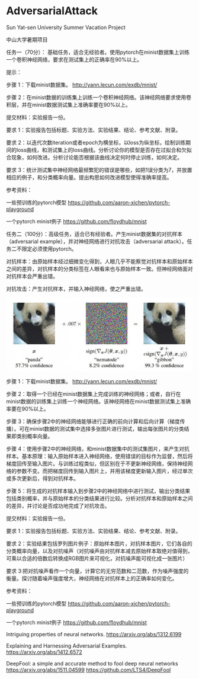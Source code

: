 # AdversarialAttack
Sun Yat-sen University Summer Vacation Project

中山大学暑期项目

任务一（70分）： 基础任务，适合无经验者。使用pytorch在minist数据集上训练一个卷积神经网络，要求在测试集上的正确率在90%以上。

提示：

步骤 1：下载minist数据集。 http://yann.lecun.com/exdb/mnist/

步骤 2：在minist数据的训练集上训练一个卷积神经网络。该神经网络要求使用卷积层，并在minist数据测试集上准确率要在90%以上。

提交材料：实验报告一份。

要求 1：实验报告包括标题、实验方法、实验结果、结论、参考文献、附录。

要求 2：以迭代次数iteration或者epoch为横坐标，以loss为纵坐标，绘制训练期间的loss曲线，和测试集上的loss曲线。分析讨论你的模型是否存在过拟合和欠拟合现象，如何改进。分析讨论能否根据该曲线决定何时停止训练，如何决定。

要求 3：统计测试集中神经网络最频繁犯的错误是哪些，如把1误分类为7，并放置相应的例子，和分类概率向量。提出构思如何改进模型使得准确率提高。

参考资料：

一些预训练的pytorch模型 https://github.com/aaron-xichen/pytorch-playground

一个pytorch minist例子 https://github.com/floydhub/mnist

任务二（100分）：高级任务，适合已有经验者。产生minist数据集的对抗样本（adversarial example），并对神经网络进行对抗攻击（adversarial attack）。任务二不限定必须使用pytorch。

对抗样本：由原始样本经过细微变化得到，人眼几乎不能察觉对抗样本和原始样本之间的差异，对抗样本的分类标签在人眼看来也与原始样本一致。但神经网络面对对抗样本会严重出错。

对抗攻击：产生对抗样本，并输入神经网络，使之严重出错。

![alt text](https://github.com/lawliet92/AdversarialAttack/blob/master/advsample.jpeg)

步骤 1：下载minist数据集。 http://yann.lecun.com/exdb/mnist/

步骤 2：取得一个已经在minist数据集上完成训练的神经网络；或者，自行在minist数据的训练集上训练一个神经网络。该神经网络在minist数据测试集上准确率要在90%以上。

步骤 3：确保步骤2中的神经网络能够进行正确的前向计算和后向计算（梯度传播）。可在minist数据的测试集中选择多张图片进行测试，输出每张图片的分类结果即类别概率向量。

步骤 4：使用步骤2中的神经网络，和minist数据集中的测试集图片，来产生对抗样本。基本原理：输入原始样本进入神经网络，使用错误的目标作为监督，然后将梯度回传至输入图片。与训练过程类似，但区别在于不更新神经网络，保持神经网络的参数不变。而把梯度回传到输入图片上，并用该梯度更新输入图片，经过单次或多次更新后，得到对抗样本。

步骤 5：将生成的对抗样本输入到步骤2中的神经网络中进行测试，输出分类结果包括类别概率，并与原始样本的分类结果进行比较。分析对抗样本和原始样本之间的差异，并讨论是否成功地完成了对抗攻击。

提交材料：实验报告一份。

要求 1：实验报告包括标题、实验方法、实验结果、结论、参考文献、附录。

要求 2：实验结果包括罗列图片例子：原始样本图片，对抗样本图片，它们各自的分类概率向量，以及对抗噪声（对抗噪声由对抗样本减去原始样本取绝对值得到，可乘以合适的倍数后转换成RGB图片来可视化，对抗噪声能可视化成一张图片）

要求 3:把对抗噪声看作一个向量，计算它的无穷范数和二范数，作为噪声强度的衡量。探讨随着噪声强度增大，神经网络在对抗样本上的正确率如何变化。

参考资料：

一些预训练的pytorch模型 https://github.com/aaron-xichen/pytorch-playground

一个pytorch minist例子 https://github.com/floydhub/mnist

Intriguing properties of neural networks. https://arxiv.org/abs/1312.6199

Explaining and Harnessing Adversarial Examples. https://arxiv.org/abs/1412.6572

DeepFool: a simple and accurate method to fool deep neural networks https://arxiv.org/abs/1511.04599 https://github.com/LTS4/DeepFool

